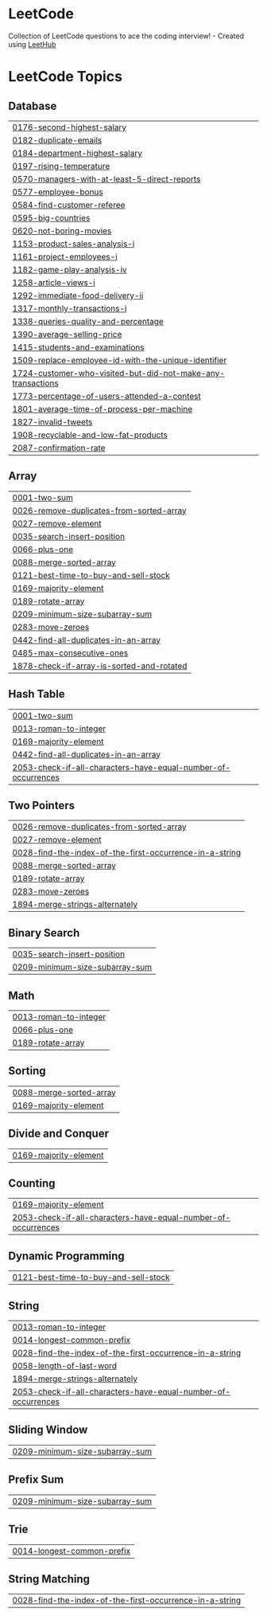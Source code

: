 # LeetCode
Collection of LeetCode questions to ace the coding interview! - Created using [LeetHub](https://github.com/QasimWani/LeetHub)

<!---LeetCode Topics Start-->
# LeetCode Topics
## Database
|  |
| ------- |
| [0176-second-highest-salary](https://github.com/surajsohigh/LeetCode/tree/master/0176-second-highest-salary) |
| [0182-duplicate-emails](https://github.com/surajsohigh/LeetCode/tree/master/0182-duplicate-emails) |
| [0184-department-highest-salary](https://github.com/surajsohigh/LeetCode/tree/master/0184-department-highest-salary) |
| [0197-rising-temperature](https://github.com/surajsohigh/LeetCode/tree/master/0197-rising-temperature) |
| [0570-managers-with-at-least-5-direct-reports](https://github.com/surajsohigh/LeetCode/tree/master/0570-managers-with-at-least-5-direct-reports) |
| [0577-employee-bonus](https://github.com/surajsohigh/LeetCode/tree/master/0577-employee-bonus) |
| [0584-find-customer-referee](https://github.com/surajsohigh/LeetCode/tree/master/0584-find-customer-referee) |
| [0595-big-countries](https://github.com/surajsohigh/LeetCode/tree/master/0595-big-countries) |
| [0620-not-boring-movies](https://github.com/surajsohigh/LeetCode/tree/master/0620-not-boring-movies) |
| [1153-product-sales-analysis-i](https://github.com/surajsohigh/LeetCode/tree/master/1153-product-sales-analysis-i) |
| [1161-project-employees-i](https://github.com/surajsohigh/LeetCode/tree/master/1161-project-employees-i) |
| [1182-game-play-analysis-iv](https://github.com/surajsohigh/LeetCode/tree/master/1182-game-play-analysis-iv) |
| [1258-article-views-i](https://github.com/surajsohigh/LeetCode/tree/master/1258-article-views-i) |
| [1292-immediate-food-delivery-ii](https://github.com/surajsohigh/LeetCode/tree/master/1292-immediate-food-delivery-ii) |
| [1317-monthly-transactions-i](https://github.com/surajsohigh/LeetCode/tree/master/1317-monthly-transactions-i) |
| [1338-queries-quality-and-percentage](https://github.com/surajsohigh/LeetCode/tree/master/1338-queries-quality-and-percentage) |
| [1390-average-selling-price](https://github.com/surajsohigh/LeetCode/tree/master/1390-average-selling-price) |
| [1415-students-and-examinations](https://github.com/surajsohigh/LeetCode/tree/master/1415-students-and-examinations) |
| [1509-replace-employee-id-with-the-unique-identifier](https://github.com/surajsohigh/LeetCode/tree/master/1509-replace-employee-id-with-the-unique-identifier) |
| [1724-customer-who-visited-but-did-not-make-any-transactions](https://github.com/surajsohigh/LeetCode/tree/master/1724-customer-who-visited-but-did-not-make-any-transactions) |
| [1773-percentage-of-users-attended-a-contest](https://github.com/surajsohigh/LeetCode/tree/master/1773-percentage-of-users-attended-a-contest) |
| [1801-average-time-of-process-per-machine](https://github.com/surajsohigh/LeetCode/tree/master/1801-average-time-of-process-per-machine) |
| [1827-invalid-tweets](https://github.com/surajsohigh/LeetCode/tree/master/1827-invalid-tweets) |
| [1908-recyclable-and-low-fat-products](https://github.com/surajsohigh/LeetCode/tree/master/1908-recyclable-and-low-fat-products) |
| [2087-confirmation-rate](https://github.com/surajsohigh/LeetCode/tree/master/2087-confirmation-rate) |
## Array
|  |
| ------- |
| [0001-two-sum](https://github.com/surajsohigh/LeetCode/tree/master/0001-two-sum) |
| [0026-remove-duplicates-from-sorted-array](https://github.com/surajsohigh/LeetCode/tree/master/0026-remove-duplicates-from-sorted-array) |
| [0027-remove-element](https://github.com/surajsohigh/LeetCode/tree/master/0027-remove-element) |
| [0035-search-insert-position](https://github.com/surajsohigh/LeetCode/tree/master/0035-search-insert-position) |
| [0066-plus-one](https://github.com/surajsohigh/LeetCode/tree/master/0066-plus-one) |
| [0088-merge-sorted-array](https://github.com/surajsohigh/LeetCode/tree/master/0088-merge-sorted-array) |
| [0121-best-time-to-buy-and-sell-stock](https://github.com/surajsohigh/LeetCode/tree/master/0121-best-time-to-buy-and-sell-stock) |
| [0169-majority-element](https://github.com/surajsohigh/LeetCode/tree/master/0169-majority-element) |
| [0189-rotate-array](https://github.com/surajsohigh/LeetCode/tree/master/0189-rotate-array) |
| [0209-minimum-size-subarray-sum](https://github.com/surajsohigh/LeetCode/tree/master/0209-minimum-size-subarray-sum) |
| [0283-move-zeroes](https://github.com/surajsohigh/LeetCode/tree/master/0283-move-zeroes) |
| [0442-find-all-duplicates-in-an-array](https://github.com/surajsohigh/LeetCode/tree/master/0442-find-all-duplicates-in-an-array) |
| [0485-max-consecutive-ones](https://github.com/surajsohigh/LeetCode/tree/master/0485-max-consecutive-ones) |
| [1878-check-if-array-is-sorted-and-rotated](https://github.com/surajsohigh/LeetCode/tree/master/1878-check-if-array-is-sorted-and-rotated) |
## Hash Table
|  |
| ------- |
| [0001-two-sum](https://github.com/surajsohigh/LeetCode/tree/master/0001-two-sum) |
| [0013-roman-to-integer](https://github.com/surajsohigh/LeetCode/tree/master/0013-roman-to-integer) |
| [0169-majority-element](https://github.com/surajsohigh/LeetCode/tree/master/0169-majority-element) |
| [0442-find-all-duplicates-in-an-array](https://github.com/surajsohigh/LeetCode/tree/master/0442-find-all-duplicates-in-an-array) |
| [2053-check-if-all-characters-have-equal-number-of-occurrences](https://github.com/surajsohigh/LeetCode/tree/master/2053-check-if-all-characters-have-equal-number-of-occurrences) |
## Two Pointers
|  |
| ------- |
| [0026-remove-duplicates-from-sorted-array](https://github.com/surajsohigh/LeetCode/tree/master/0026-remove-duplicates-from-sorted-array) |
| [0027-remove-element](https://github.com/surajsohigh/LeetCode/tree/master/0027-remove-element) |
| [0028-find-the-index-of-the-first-occurrence-in-a-string](https://github.com/surajsohigh/LeetCode/tree/master/0028-find-the-index-of-the-first-occurrence-in-a-string) |
| [0088-merge-sorted-array](https://github.com/surajsohigh/LeetCode/tree/master/0088-merge-sorted-array) |
| [0189-rotate-array](https://github.com/surajsohigh/LeetCode/tree/master/0189-rotate-array) |
| [0283-move-zeroes](https://github.com/surajsohigh/LeetCode/tree/master/0283-move-zeroes) |
| [1894-merge-strings-alternately](https://github.com/surajsohigh/LeetCode/tree/master/1894-merge-strings-alternately) |
## Binary Search
|  |
| ------- |
| [0035-search-insert-position](https://github.com/surajsohigh/LeetCode/tree/master/0035-search-insert-position) |
| [0209-minimum-size-subarray-sum](https://github.com/surajsohigh/LeetCode/tree/master/0209-minimum-size-subarray-sum) |
## Math
|  |
| ------- |
| [0013-roman-to-integer](https://github.com/surajsohigh/LeetCode/tree/master/0013-roman-to-integer) |
| [0066-plus-one](https://github.com/surajsohigh/LeetCode/tree/master/0066-plus-one) |
| [0189-rotate-array](https://github.com/surajsohigh/LeetCode/tree/master/0189-rotate-array) |
## Sorting
|  |
| ------- |
| [0088-merge-sorted-array](https://github.com/surajsohigh/LeetCode/tree/master/0088-merge-sorted-array) |
| [0169-majority-element](https://github.com/surajsohigh/LeetCode/tree/master/0169-majority-element) |
## Divide and Conquer
|  |
| ------- |
| [0169-majority-element](https://github.com/surajsohigh/LeetCode/tree/master/0169-majority-element) |
## Counting
|  |
| ------- |
| [0169-majority-element](https://github.com/surajsohigh/LeetCode/tree/master/0169-majority-element) |
| [2053-check-if-all-characters-have-equal-number-of-occurrences](https://github.com/surajsohigh/LeetCode/tree/master/2053-check-if-all-characters-have-equal-number-of-occurrences) |
## Dynamic Programming
|  |
| ------- |
| [0121-best-time-to-buy-and-sell-stock](https://github.com/surajsohigh/LeetCode/tree/master/0121-best-time-to-buy-and-sell-stock) |
## String
|  |
| ------- |
| [0013-roman-to-integer](https://github.com/surajsohigh/LeetCode/tree/master/0013-roman-to-integer) |
| [0014-longest-common-prefix](https://github.com/surajsohigh/LeetCode/tree/master/0014-longest-common-prefix) |
| [0028-find-the-index-of-the-first-occurrence-in-a-string](https://github.com/surajsohigh/LeetCode/tree/master/0028-find-the-index-of-the-first-occurrence-in-a-string) |
| [0058-length-of-last-word](https://github.com/surajsohigh/LeetCode/tree/master/0058-length-of-last-word) |
| [1894-merge-strings-alternately](https://github.com/surajsohigh/LeetCode/tree/master/1894-merge-strings-alternately) |
| [2053-check-if-all-characters-have-equal-number-of-occurrences](https://github.com/surajsohigh/LeetCode/tree/master/2053-check-if-all-characters-have-equal-number-of-occurrences) |
## Sliding Window
|  |
| ------- |
| [0209-minimum-size-subarray-sum](https://github.com/surajsohigh/LeetCode/tree/master/0209-minimum-size-subarray-sum) |
## Prefix Sum
|  |
| ------- |
| [0209-minimum-size-subarray-sum](https://github.com/surajsohigh/LeetCode/tree/master/0209-minimum-size-subarray-sum) |
## Trie
|  |
| ------- |
| [0014-longest-common-prefix](https://github.com/surajsohigh/LeetCode/tree/master/0014-longest-common-prefix) |
## String Matching
|  |
| ------- |
| [0028-find-the-index-of-the-first-occurrence-in-a-string](https://github.com/surajsohigh/LeetCode/tree/master/0028-find-the-index-of-the-first-occurrence-in-a-string) |
<!---LeetCode Topics End-->